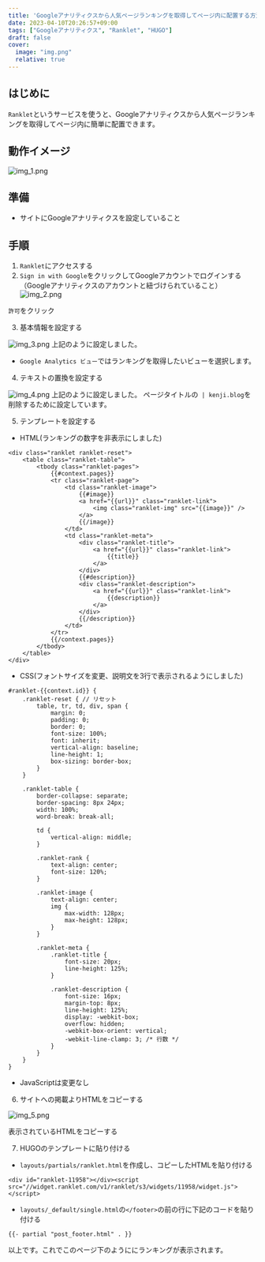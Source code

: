 ```yaml
---
title: 'Googleアナリティクスから人気ページランキングを取得してページ内に配置する方法'
date: 2023-04-10T20:26:57+09:00
tags: ["Googleアナリティクス", "Ranklet", "HUGO"]
draft: false
cover:
  image: "img.png"
  relative: true
---
```


## はじめに

`Ranklet`というサービスを使うと、Googleアナリティクスから人気ページランキングを取得してページ内に簡単に配置できます。

## 動作イメージ

![img_1.png](img_1.png)

## 準備
- サイトにGoogleアナリティクスを設定していること

## 手順

1. `Ranklet`にアクセスする
2. `Sign in with Google`をクリックしてGoogleアカウントでログインする（Googleアナリティクスのアカウントと紐づけられていること）
![img_2.png](img_2.png)

`許可`をクリック

3. 基本情報を設定する

![img_3.png](img_3.png)
上記のように設定しました。

- `Google Analytics ビュー`ではランキングを取得したいビューを選択します。

4. テキストの置換を設定する

![img_4.png](img_4.png)
上記のように設定しました。
ページタイトルの` | kenji.blog`を削除するために設定しています。

5. テンプレートを設定する

- HTML(ランキングの数字を非表示にしました)

```
<div class="ranklet ranklet-reset">
    <table class="ranklet-table">
        <tbody class="ranklet-pages">
            {{#context.pages}}
            <tr class="ranklet-page">
                <td class="ranklet-image">
                    {{#image}}
                    <a href="{{url}}" class="ranklet-link">
                        <img class="ranklet-img" src="{{image}}" />
                    </a>
                    {{/image}}
                </td>
                <td class="ranklet-meta">
                    <div class="ranklet-title">
                        <a href="{{url}}" class="ranklet-link">
                            {{title}}
                        </a>
                    </div>
                    {{#description}}
                    <div class="ranklet-description">
                        <a href="{{url}}" class="ranklet-link">
                            {{description}}
                        </a>
                    </div>
                    {{/description}}
                </td>
            </tr>
            {{/context.pages}}
        </tbody>
    </table>
</div>
```

- CSS(フォントサイズを変更、説明文を3行で表示されるようにしました)

```
#ranklet-{{context.id}} {
    .ranklet-reset { // リセット
        table, tr, td, div, span {
            margin: 0;
            padding: 0;
            border: 0;
            font-size: 100%;
            font: inherit;
            vertical-align: baseline;
            line-height: 1;
            box-sizing: border-box;
        }
    }

    .ranklet-table {
        border-collapse: separate;
        border-spacing: 8px 24px;
        width: 100%;
        word-break: break-all;

        td {
            vertical-align: middle;
        }

        .ranklet-rank {
            text-align: center;
            font-size: 120%;
        }

        .ranklet-image {
            text-align: center;
            img {
                max-width: 128px;
                max-height: 128px;
            }
        }

        .ranklet-meta {
            .ranklet-title {
                font-size: 20px;
                line-height: 125%;
            }

            .ranklet-description {
                font-size: 16px;
                margin-top: 8px;
                line-height: 125%;
                display: -webkit-box;
                overflow: hidden;
                -webkit-box-orient: vertical;
                -webkit-line-clamp: 3; /* 行数 */
            }
        }
    }
}
```

- JavaScriptは変更なし

6. サイトへの掲載よりHTMLをコピーする

![img_5.png](img_5.png)

表示されているHTMLをコピーする

7. HUGOのテンプレートに貼り付ける

- `layouts/partials/ranklet.html`を作成し、コピーしたHTMLを貼り付ける
```
<div id="ranklet-11958"></div><script src="//widget.ranklet.com/v1/ranklet/s3/widgets/11958/widget.js"></script>
```

- `layouts/_default/single.html`の`</footer>`の前の行に下記のコードを貼り付ける
```
{{- partial "post_footer.html" . }}
```

以上です。これでこのページ下のようににランキングが表示されます。